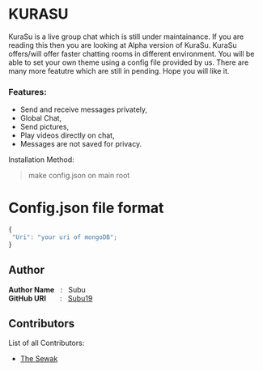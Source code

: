 # KURASU
KuraSu is a live group chat which is still under maintainance. If you are reading this then you are looking at Alpha version of KuraSu. KuraSu offers/will offer faster chatting rooms in different environment. You will be able to set your own theme using a config file provided by us. There are many more featutre which are still in pending. Hope you will like it. 

### Features:
 - Send and receive messages privately,
 - Global Chat,
 - Send pictures,
 - Play videos directly on chat,
 - Messages are not saved for privacy.

Installation Method:
 > make config.json on main root
# Config.json file format
 ```js
 {
  "Uri": "your uri of mongoDB";
 }
 ```
## Author

**Author Name** &nbsp; : &nbsp; Subu <br>
**GitHub URI** &nbsp; &nbsp; &nbsp; : &nbsp; [Subu19](https://github.com/subu19)
 
## Contributors

List of all Contributors:
- [The Sewak](#)
